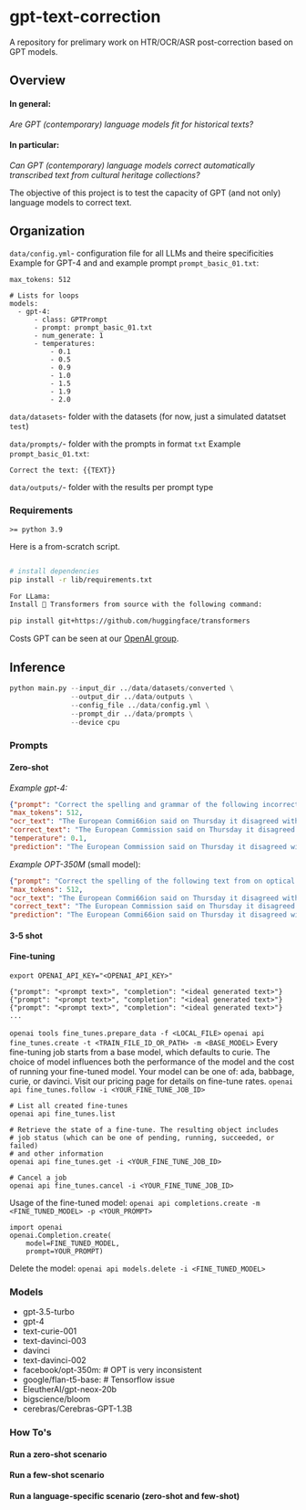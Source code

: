 # gpt-text-correction
A repository for prelimary work on HTR/OCR/ASR post-correction based on GPT models.


## Overview
#### In general:
_Are GPT (contemporary) language models fit for historical texts?_

#### In particular:
_Can GPT (contemporary) language models correct automatically transcribed text from cultural heritage collections?_

The objective of this project is to test the capacity of GPT (and not only) language models to correct text.

## Organization

`data/config.yml`- configuration file for all LLMs and theire specificities
Example for GPT-4 and and example prompt `prompt_basic_01.txt`:
```
max_tokens: 512

# Lists for loops
models:
  - gpt-4:
      - class: GPTPrompt
      - prompt: prompt_basic_01.txt
      - num_generate: 1
      - temperatures:
          - 0.1
          - 0.5
          - 0.9
          - 1.0
          - 1.5
          - 1.9
          - 2.0
  ```

`data/datasets`- folder with the datasets (for now, just a simulated datatset `test`)

`data/prompts/`- folder with the prompts in format `txt`
Example `prompt_basic_01.txt`:
```
Correct the text: {{TEXT}}
```

`data/outputs/`- folder with the results per prompt type

### Requirements
`>= python 3.9`

Here is a from-scratch script.
```bash

# install dependencies
pip install -r lib/requirements.txt

For LLama:
Install 🤗 Transformers from source with the following command:

pip install git+https://github.com/huggingface/transformers
```
Costs GPT can be seen at our [OpenAI group](https://platform.openai.com/account/usage).

## Inference

```python
python main.py --input_dir ../data/datasets/converted \
               --output_dir ../data/outputs \
               --config_file ../data/config.yml \
               --prompt_dir ../data/prompts \
               --device cpu
```

### Prompts
#### Zero-shot 

*Example gpt-4:*
```json
{"prompt": "Correct the spelling and grammar of the following incorrect text from on optical character recognition (OCR) applied to a historical document:\n\nIncorrect text: The European Commi66ion said on Thursday it disagreed with German advice to consumers to shun Brifish ss ..ff lamb until scientists determine whether mad cow disease can be transmitted to sheep.\nThe corrected text is:", 
"max_tokens": 512, 
"ocr_text": "The European Commi66ion said on Thursday it disagreed with German advice to consumers to shun Brifish ss ..ff lamb until scientists determine whether mad cow disease can be transmitted to sheep.",
"correct_text": "The European Commission said on Thursday it disagreed with German advice to consumers to shun British lamb until scientists determine whether mad cow disease can be transmitted to sheep.", 
"temperature": 0.1, 
"prediction": "The European Commission said on Thursday it disagreed with German advice to consumers to shun British lamb until scientists determine whether mad cow disease can be transmitted to sheep.", "num_generate": 0}
```
*Example OPT-350M* (small model):
```json
{"prompt": "Correct the spelling of the following text from on optical character recognition (OCR) applied to a historical document:\n\nText: The European Commi66ion said on Thursday it disagreed with German advice to consumers to shun Brifish ss ..ff lamb until scientists determine whether mad cow disease can be transmitted to sheep.\nCorrected text:", 
"max_tokens": 512, 
"ocr_text": "The European Commi66ion said on Thursday it disagreed with German advice to consumers to shun Brifish ss ..ff lamb until scientists determine whether mad cow disease can be transmitted to sheep.",
"correct_text": "The European Commission said on Thursday it disagreed with German advice to consumers to shun British lamb until scientists determine whether mad cow disease can be transmitted to sheep.", 
"prediction": "The European Commi66ion said on Thursday it disagreed with German advice to consumers to shun Brifish ss..ff lamb until scientists determine whether mad cow disease can be transmitted to sheep.\n\nThe new variant has been detected in a flock of 5 sheep in the north of England, although the exact origin of the strain is not known.\n\nAccording to the news service Reuters, officials at the National Health Service (NHS) will conduct a field test of the new variant to be able to determine its potential to spread through livestock.\n\nThere are fears that it is the most lethal type of cow virus known and is likely to be spread through the supply chain between sheep and pigs.\n\nThe new strain is the second in a series of attacks on beef animals since April. The first attack on lamb meat was in March when the strain was first detected in sheep in southern France.\n\nThe new mutation of cow virus caused a severe stomach upset in sheep in the United Kingdom and also caused stomach cancer in sheep in the north of France.</s>", "num_generate": 2}

```

#### 3-5 shot


#### Fine-tuning
`export OPENAI_API_KEY="<OPENAI_API_KEY>"`
```
{"prompt": "<prompt text>", "completion": "<ideal generated text>"}
{"prompt": "<prompt text>", "completion": "<ideal generated text>"}
{"prompt": "<prompt text>", "completion": "<ideal generated text>"}
...
```

`openai tools fine_tunes.prepare_data -f <LOCAL_FILE>`
`openai api fine_tunes.create -t <TRAIN_FILE_ID_OR_PATH> -m <BASE_MODEL>`
Every fine-tuning job starts from a base model, which defaults to curie. The choice of model influences both the performance of the model and the cost of running your fine-tuned model. Your model can be one of: ada, babbage, curie, or davinci. Visit our pricing page for details on fine-tune rates.
`openai api fine_tunes.follow -i <YOUR_FINE_TUNE_JOB_ID>`
```
# List all created fine-tunes
openai api fine_tunes.list

# Retrieve the state of a fine-tune. The resulting object includes
# job status (which can be one of pending, running, succeeded, or failed)
# and other information
openai api fine_tunes.get -i <YOUR_FINE_TUNE_JOB_ID>

# Cancel a job
openai api fine_tunes.cancel -i <YOUR_FINE_TUNE_JOB_ID>
```

Usage of the fine-tuned model:
`openai api completions.create -m <FINE_TUNED_MODEL> -p <YOUR_PROMPT>`
```
import openai
openai.Completion.create(
    model=FINE_TUNED_MODEL,
    prompt=YOUR_PROMPT)
```
Delete the model:
`openai api models.delete -i <FINE_TUNED_MODEL>`
  

### Models
- gpt-3.5-turbo
- gpt-4
- text-curie-001
- text-davinci-003
- davinci
- text-davinci-002
- facebook/opt-350m: # OPT is very inconsistent
- google/flan-t5-base: # Tensorflow issue
- EleutherAI/gpt-neox-20b
- bigscience/bloom
- cerebras/Cerebras-GPT-1.3B

### How To's

#### Run a zero-shot scenario

#### Run a few-shot scenario

#### Run a language-specific scenario (zero-shot and few-shot)

